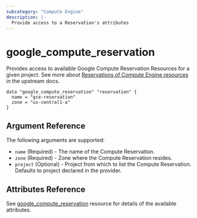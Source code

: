 ```yaml
---
subcategory: "Compute Engine"
description: |-
  Provide access to a Reservation's attributes
---
```


# google_compute_reservation

Provides access to available Google Compute Reservation Resources for a given project.
See more about [Reservations of Compute Engine resources](https://cloud.google.com/compute/docs/instances/reservations-overview) in the upstream docs.

```hcl
data "google_compute_reservation" "reservation" {
  name = "gce-reservation"
  zone = "us-central1-a"
}

```

## Argument Reference

The following arguments are supported:

* `name` (Required) - The name of the Compute Reservation.
* `zone` (Required) - Zone where the Compute Reservation resides.
* `project` (Optional) - Project from which to list the Compute Reservation. Defaults to project declared in the provider.

## Attributes Reference

See [google_compute_reservation](https://registry.terraform.io/providers/hashicorp/google/latest/docs/resources/compute_reservation) resource for details of the available attributes.
